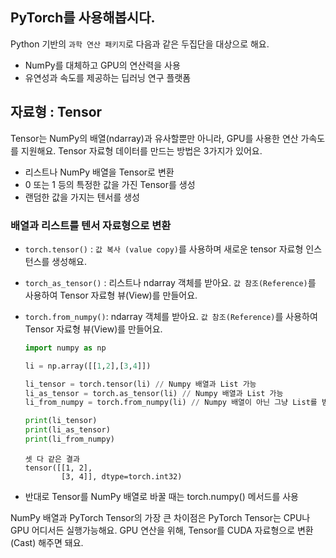## PyTorch를 사용해봅시다.

Python 기반의 `과학 연산 패키지`로 다음과 같은 두집단을 대상으로 해요.

* NumPy를 대체하고 GPU의 연산력을 사용
* 유연성과 속도를 제공하는 딥러닝 연구 플랫폼



## 자료형 : Tensor

Tensor는 NumPy의 배열(ndarray)과 유사할뿐만 아니라, GPU를 사용한 연산 가속도를 지원해요. Tensor 자료형 데이터를 만드는 방법은 3가지가 있어요.

* 리스트나 NumPy 배열을 Tensor로 변환
* 0 또는 1 등의 특정한 값을 가진 Tensor를 생성
* 랜덤한 값을 가지는 텐서를 생성



### 배열과 리스트를 텐서 자료형으로 변환

* `torch.tensor()` : `값 복사 (value copy)`를 사용하며 새로운 tensor 자료형 인스턴스를 생성해요.

* `torch_as_tensor()` : 리스트나 ndarray 객체를 받아요. `값 참조(Reference)`를 사용하여 Tensor 자료형 뷰(View)를 만들어요.

* `torch.from_numpy()`: ndarray 객체를 받아요. `값 참조(Reference)`를 사용하여 Tensor 자료형 뷰(View)를 만들어요.

  ```python
  import numpy as np
  
  li = np.array([[1,2],[3,4]])
  
  li_tensor = torch.tensor(li) // Numpy 배열과 List 가능
  li_as_tensor = torch.as_tensor(li) // Numpy 배열과 List 가능
  li_from_numpy = torch.from_numpy(li) // Numpy 배열이 아닌 그냥 List를 받으면 에러 
  
  print(li_tensor)
  print(li_as_tensor)
  print(li_from_numpy)
  ```

  ```
  셋 다 같은 결과
  tensor([[1, 2],
          [3, 4]], dtype=torch.int32)
  ```



* 반대로 Tensor를 NumPy 배열로 바꿀 때는 torch.numpy() 메서드를 사용



NumPy 배열과 PyTorch Tensor의 가장 큰 차이점은 PyTorch Tensor는 CPU나 GPU 어디서든 실행가능해요. GPU 연산을 위해, Tensor를 CUDA 자료형으로 변환(Cast) 해주면 돼요.